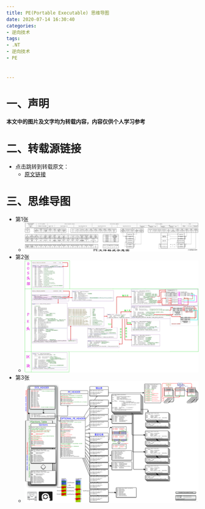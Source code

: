 ```yaml
---
title: PE(Portable Executable) 思维导图
date: 2020-07-14 16:30:40
categories:
- 逆向技术
tags:
- .NT
- 逆向技术
- PE


---
```




# 一、声明

**本文中的图片及文字均为转载内容，内容仅供个人学习参考**



# 二、转载源链接

- 点击跳转到转载原文：
  - [原文链接](https://blog.csdn.net/freeking101/article/details/102752048?utm_medium=distribute.pc_relevant.none-task-blog-BlogCommendFromMachineLearnPai2-19.nonecase&depth_1-utm_source=distribute.pc_relevant.none-task-blog-BlogCommendFromMachineLearnPai2-19.nonecase)



# 三、思维导图

- 第1张
  - ![20191105003836366](PE(Portable%20Executable)%20%E6%80%9D%E7%BB%B4%E5%AF%BC%E5%9B%BE/20191105003836366.jpg)
- 第2张
  - ![20140807151802627](PE(Portable%20Executable)%20%E6%80%9D%E7%BB%B4%E5%AF%BC%E5%9B%BE/20140807151802627.jpg)
- 第3张
  - ![20191105010140189](PE(Portable%20Executable)%20%E6%80%9D%E7%BB%B4%E5%AF%BC%E5%9B%BE/20191105010140189.png)

